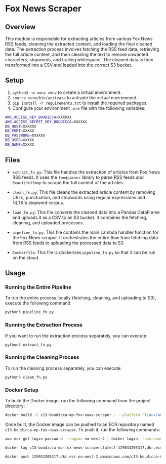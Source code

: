 # Fox News Scraper

## Overview

This module is responsible for extracting articles from various Fox News RSS feeds, cleaning the extracted content, and loading the final cleaned data. The extraction process involves fetching the RSS feed data, retrieving the full article content, and then cleaning the text to remove unwanted characters, stopwords, and trailing whitespace. The cleaned data is then transformed into a CSV and loaded into the correct S3 bucket.

## Setup

1. `python3 -m venv venv` to create a virtual environment.
2. `source venv/bin/activate` to activate the virtual environment.
3. `pip install -r requirements.txt` to install the required packages.
4. Configure your environment `.env` file with the following variables:

```sh 
AWS_ACCESS_KEY_BOUDICCA=XXXXXX
AWS_ACCESS_SECRET_KEY_BOUDICCA=XXXXXX
DB_HOST=XXXXXX
DB_PORT=XXXXX
DB_PASSWORD=XXXXXX
DB_USER=XXXXX
DB_NAME=XXXXX
```

## Files

- `extract_fn.py`: This file handles the extraction of articles from Fox News RSS feeds. It uses the `feedparser` library to parse RSS feeds and `BeautifulSoup` to scrape the full content of the articles.

- `clean_fn.py`: This file cleans the extracted article content by removing URLs, punctuation, and stopwords using regular expressions and NLTK's stopword corpus.

- `load_fn.py`: This file converts the cleaned data into a Pandas DataFrame and uploads it as a CSV to an S3 bucket. It combines the fetching, cleaning, and uploaded processes.

- `pipeline_fn.py`: This file contains the main Lambda handler function for the Fox News scraper. It orchestrates the entire flow from fetching data from RSS feeds to uploading the processed data to S3.

- `Dockerfile`: This file is dockerises `pipeline_fn.py` so that it can be run on the cloud.

## Usage

### Running the Entire Pipeline

To run the entire process locally (fetching, cleaning, and uploading to S3), execute the following command:

```sh
python3 pipeline_fn.py
```

### Running the Extraction Process

If you want to run the extraction process separately, you can execute:

```sh
python3 extract_fn.py
```


### Running the Cleaning Process

To run the cleaning process separately, you can execute:

```sh
python3 clean_fn.py
```

### Docker Setup

To build the Docker image, run the following command from the project directory:

```sh
docker build -t c13-boudicca-mp-fox-news-scraper . --platform "linux/amd64"
```

Once built, the Docker image can be pushed to an ECR repository named `c13-boudicca-mp-fox-news-scraper`. To push it, run the following commands:

```sh
aws ecr get-login-password --region eu-west-2 | docker login --username AWS --password-stdin 129033205317.dkr.ecr.eu-west-2.amazonaws.com

docker tag c13-boudicca-mp-fox-news-scraper:latest 129033205317.dkr.ecr.eu-west-2.amazonaws.com/c13-boudicca-mp-fox-news-scraper:latest

docker push 129033205317.dkr.ecr.eu-west-2.amazonaws.com/c13-boudicca-mp-fox-news-scraper:latest
```